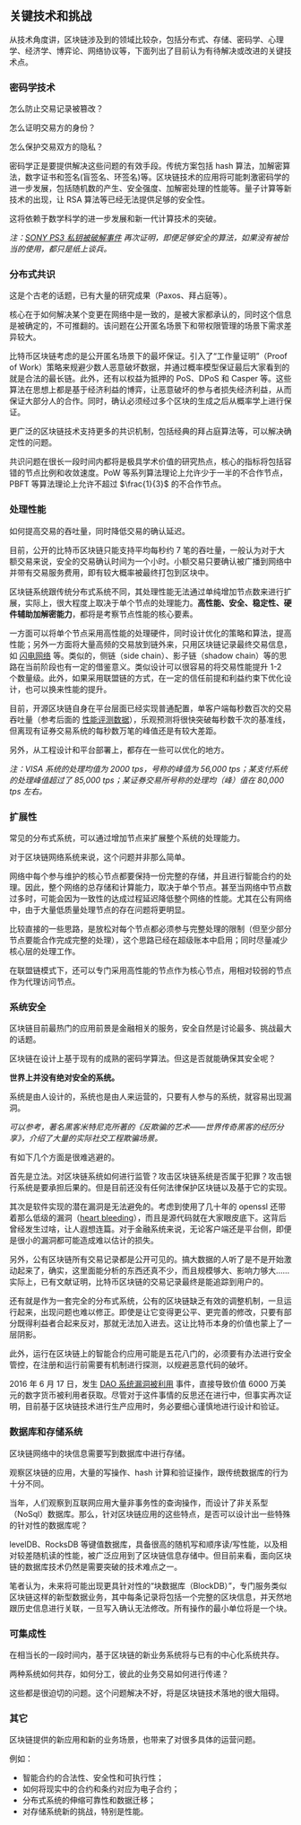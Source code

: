 ## 关键技术和挑战

从技术角度讲，区块链涉及到的领域比较杂，包括分布式、存储、密码学、心理学、经济学、博弈论、网络协议等，下面列出了目前认为有待解决或改进的关键技术点。

### 密码学技术

怎么防止交易记录被篡改？

怎么证明交易方的身份？

怎么保护交易双方的隐私？

密码学正是要提供解决这些问题的有效手段。传统方案包括 hash 算法，加解密算法，数字证书和签名(盲签名、环签名)等。区块链技术的应用将可能刺激密码学的进一步发展，包括随机数的产生、安全强度、加解密处理的性能等。量子计算等新技术的出现，让 RSA 算法等已经无法提供足够的安全性。

这将依赖于数学科学的进一步发展和新一代计算技术的突破。

*注：[SONY PS3 私钥被破解事件](https://groups.google.com/forum/?fromgroups=#!topic/sci.crypt/3isJl28Slrw) 再次证明，即便足够安全的算法，如果没有被恰当的使用，都只是纸上谈兵。*

### 分布式共识

这是个古老的话题，已有大量的研究成果（Paxos、拜占庭等）。

核心在于如何解决某个变更在网络中是一致的，是被大家都承认的，同时这个信息是被确定的，不可推翻的。该问题在公开匿名场景下和带权限管理的场景下需求差异较大。

比特币区块链考虑的是公开匿名场景下的最坏保证。引入了“工作量证明”（Proof of Work）策略来规避少数人恶意破坏数据，并通过概率模型保证最后大家看到的就是合法的最长链。此外，还有以权益为抵押的 PoS、DPoS 和 Casper 等。这些算法在思想上都是基于经济利益的博弈，让恶意破坏的参与者损失经济利益，从而保证大部分人的合作。同时，确认必须经过多个区块的生成之后从概率学上进行保证。

更广泛的区块链技术支持更多的共识机制，包括经典的拜占庭算法等，可以解决确定性的问题。

共识问题在很长一段时间内都将是极具学术价值的研究热点，核心的指标将包括容错的节点比例和收敛速度。PoW 等系列算法理论上允许少于一半的不合作节点，PBFT 等算法理论上允许不超过 $\frac{1}{3}$ 的不合作节点。

### 处理性能

如何提高交易的吞吐量，同时降低交易的确认延迟。

目前，公开的比特币区块链只能支持平均每秒约 7 笔的吞吐量，一般认为对于大额交易来说，安全的交易确认时间为一个小时。小额交易只要确认被广播到网络中并带有交易服务费用，即有较大概率被最终打包到区块中。

区块链系统跟传统分布式系统不同，其处理性能无法通过单纯增加节点数来进行扩展，实际上，很大程度上取决于单个节点的处理能力。**高性能、安全、稳定性、硬件辅助加解密能力**，都将是考察节点性能的核心要素。

一方面可以将单个节点采用高性能的处理硬件，同时设计优化的策略和算法，提高性能；另外一方面将大量高频的交易放到链外来，只用区块链记录最终交易信息，如 [闪电网络](https://lightning.network/lightning-network-paper.pdf) 等。类似的，侧链（side chain）、影子链（shadow chain）等的思路在当前阶段也有一定的借鉴意义。类似设计可以很容易的将交易性能提升 1-2 个数量级。此外，如果采用联盟链的方式，在一定的信任前提和利益约束下优化设计，也可以换来性能的提升。

目前，开源区块链自身在平台层面已经实现普通配置，单客户端每秒数百次的交易吞吐量（参考后面的 [性能评测数据](https://github.com/yeasy/blockchain_guide/blob/master/hyperledger)），乐观预测将很快突破每秒数千次的基准线，但离现有证券交易系统的每秒数万笔的峰值还是有较大差距。

另外，从工程设计和平台部署上，都存在一些可以优化的地方。

*注：VISA 系统的处理均值为 2000 tps，号称的峰值为 56,000 tps；某支付系统的处理峰值超过了 85,000 tps；某证券交易所号称的处理均（峰）值在 80,000 tps 左右。*

### 扩展性

常见的分布式系统，可以通过增加节点来扩展整个系统的处理能力。

对于区块链网络系统来说，这个问题并非那么简单。

网络中每个参与维护的核心节点都要保持一份完整的存储，并且进行智能合约的处理。因此，整个网络的总存储和计算能力，取决于单个节点。甚至当网络中节点数过多时，可能会因为一致性的达成过程延迟降低整个网络的性能。尤其在公有网络中，由于大量低质量处理节点的存在问题将更明显。

比较直接的一些思路，是放松对每个节点都必须参与完整处理的限制（但至少部分节点要能合作完成完整的处理），这个思路已经在超级账本中启用；同时尽量减少核心层的处理工作。

在联盟链模式下，还可以专门采用高性能的节点作为核心节点，用相对较弱的节点作为代理访问节点。

### 系统安全

区块链目前最热门的应用前景是金融相关的服务，安全自然是讨论最多、挑战最大的话题。

区块链在设计上基于现有的成熟的密码学算法。但这是否就能确保其安全呢？

**世界上并没有绝对安全的系统。**

系统是由人设计的，系统也是由人来运营的，只要有人参与的系统，就容易出现漏洞。

*可以参考，著名黑客米特尼克所著的《反欺骗的艺术——世界传奇黑客的经历分享》，介绍了大量的实际社交工程欺骗场景。*

有如下几个方面是很难逃避的。

首先是立法。对区块链系统如何进行监管？攻击区块链系统是否属于犯罪？攻击银行系统是要承担后果的。但是目前还没有任何法律保护区块链以及基于它的实现。

其次是软件实现的潜在漏洞是无法避免的。考虑到使用了几十年的 openssl 还带着那么低级的漏洞（[heart bleeding](https://heartbleed.com/)），而且是源代码就在大家眼皮底下。这背后曾经发生过啥，让人遐想连篇。对于金融系统来说，无论客户端还是平台侧，即便是很小的漏洞都可能造成难以估计的损失。

另外，公有区块链所有交易记录都是公开可见的。搞大数据的人听了是不是开始激动起来了，确实，这里面能分析的东西还真不少，而且规模够大、影响力够大……实际上，已有文献证明，比特币区块链的交易记录最终是能追踪到用户的。

还有就是作为一套完全的分布式系统，公有的区块链缺乏有效的调整机制，一旦运行起来，出现问题也难以修正。即使是让它变得更公平、更完善的修改，只要有部分既得利益者合起来反对，那就无法加入进去。这让比特币本身的价值也蒙上了一层阴影。

此外，运行在区块链上的智能合约应用可能是五花八门的，必须要有办法进行安全管控，在注册和运行前需要有机制进行探测，以规避恶意代码的破坏。

2016 年 6 月 17 日，发生 [DAO 系统漏洞被利用](https://blog.daohub.org/the-dao-is-under-attack-8d18ca45011b) 事件，直接导致价值 6000 万美元的数字货币被利用者获取。尽管对于这件事情的反思还在进行中，但事实再次证明，目前基于区块链技术进行生产应用时，务必要细心谨慎地进行设计和验证。

### 数据库和存储系统

区块链网络中的块信息需要写到数据库中进行存储。

观察区块链的应用，大量的写操作、hash 计算和验证操作，跟传统数据库的行为十分不同。

当年，人们观察到互联网应用大量非事务性的查询操作，而设计了非关系型（NoSql）数据库。那么，针对区块链应用的这些特点，是否可以设计出一些特殊的针对性的数据库呢？

levelDB、RocksDB 等键值数据库，具备很高的随机写和顺序读\/写性能，以及相对较差随机读的性能，被广泛应用到了区块链信息存储中。但目前来看，面向区块链的数据库技术仍然是需要突破的技术难点之一。

笔者认为，未来将可能出现更具针对性的“块数据库（BlockDB）”，专门服务类似区块链这样的新型数据业务，其中每条记录将包括一个完整的区块信息，并天然地跟历史信息进行关联，一旦写入确认无法修改。所有操作的最小单位将是一个块。

### 可集成性

在相当长的一段时间内，基于区块链的新业务系统将与已有的中心化系统共存。

两种系统如何共存，如何分工，彼此的业务交易如何进行传递？

这些都是很迫切的问题。这个问题解决不好，将是区块链技术落地的很大阻碍。

### 其它

区块链提供的新应用和新的业务场景，也带来了对很多具体的运营问题。

例如：

* 智能合约的合法性、安全性和可执行性；
* 如何将现实中的合约和条约对应为电子合约；
* 分布式系统的伸缩可靠性和数据迁移；
* 对存储系统新的挑战，特别是性能。
